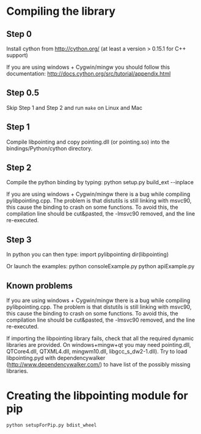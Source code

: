 # Compiling the library

## Step 0
Install cython from http://cython.org/ (at least a version > 0.15.1 for C++ support)

If you are using windows + Cygwin/mingw you should follow this documentation:
http://docs.cython.org/src/tutorial/appendix.html

## Step 0.5
Skip Step 1 and Step 2 and run `make` on Linux and Mac

## Step 1
Compile libpointing and copy 
pointing.dll (or pointing.so) into the bindings/Python/cython directory.

## Step 2
Compile the python binding by typing:
python setup.py build_ext --inplace

If you are using windows + Cygwin/mingw there is a bug while compiling pylibpointing.cpp.
The problem is that distutils is still linking with msvc90, this cause the binding to crash 
on some functions. To avoid this, the compilation line should be cut&pasted, the -lmsvc90 
removed, and the line re-executed. 

## Step 3
In python you can then type: 
import pylibpointing
dir(libpointing)

Or launch the examples: 
python consoleExample.py
python apiExample.py

## Known problems
If you are using windows + Cygwin/mingw there is a bug while compiling pylibpointing.cpp.
The problem is that distutils is still linking with msvc90, this cause the binding to crash 
on some functions. To avoid this, the compilation line should be cut&pasted, the -lmsvc90 
removed, and the line re-executed. 

If importing the libpointing library fails, check that all the required dynamic libraries are provided.
On windows+mingw+qt you may need pointing.dll, QTCore4.dll, QTXML4.dll, mingwm10.dll, libgcc_s_dw2-1.dll).
Try to load libpointing.pyd with dependencywalker (http://www.dependencywalker.com/) 
to have list of the possibly missing libraries. 

# Creating the libpointing module for pip

`python setupForPip.py bdist_wheel`